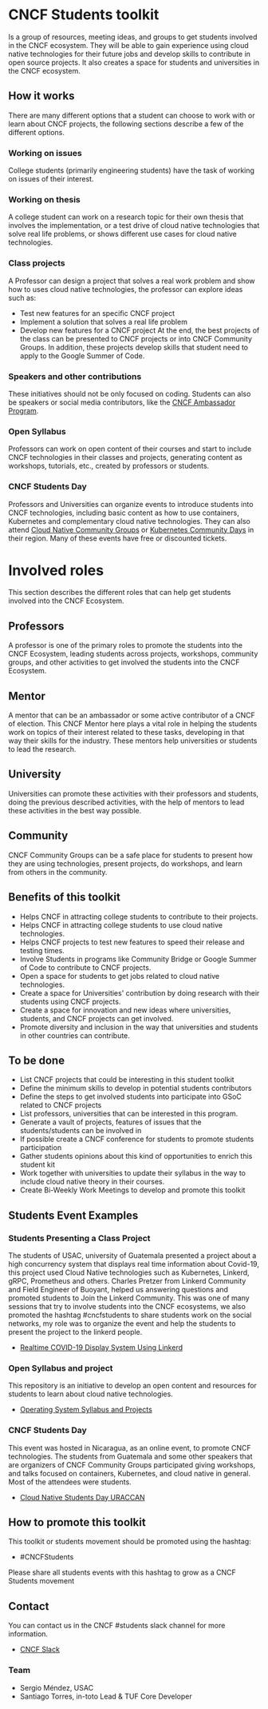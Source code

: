 # CNCF Students toolkit
Is a group of resources, meeting ideas, and groups to get students involved in the CNCF ecosystem. They will be able to gain experience using cloud native technologies for their future jobs and develop skills to contribute in open source projects. It also creates a space for students and universities in the CNCF ecosystem.
 ## How it works
There are many different options that a student can choose to work with or learn about CNCF projects, the following sections describe a few of the different options.
 
### Working on issues
College students (primarily engineering students) have the task of working on issues of their interest.
 
### Working on thesis
A college student can work on a research topic for their own thesis that involves the implementation, or a test drive of cloud native technologies that solve real life problems, or shows different use cases for cloud native technologies.
 
### Class projects
A Professor can design a project that solves a real work problem and show how to uses cloud native technologies, the professor can explore ideas such as:
- Test new features for an specific CNCF project
- Implement a solution that solves a real life problem
- Develop new features for a CNCF project
 At the end, the best projects of the class can be presented to CNCF projects or into CNCF Community Groups. In addition, these projects develop skills that student need to apply to the Google Summer of Code.
 
### Speakers and other contributions
These initiatives should not be only focused on coding. Students can also be speakers or social media contributors, like the [CNCF Ambassador Program](https://github.com/cncf/ambassadors).
 
### Open Syllabus
Professors can work on open content of their courses and start to include CNCF technologies in their classes and projects, generating content as workshops, tutorials, etc., created by professors or students.
 
### CNCF Students Day
Professors and Universities can organize events to introduce students into CNCF technologies, including basic content as how to use containers, Kubernetes and complementary cloud native technologies. They can also attend [Cloud Native Community Groups](https://community.cncf.io/) or [Kubernetes Community Days](https://kubernetescommunitydays.org/) in their region. Many of these events have free or discounted tickets.
 
# Involved roles
This section describes the different roles that can help get students involved into the CNCF Ecosystem.
 
## Professors
A professor is one of the primary roles to promote the students into the CNCF Ecosystem, leading students across projects, workshops, community groups, and other activities to get involved the students into the CNCF Ecosystem.
 
## Mentor
A mentor that can be an ambassador or some active contributor of a CNCF of election. This CNCF Mentor here plays a vital role in helping the students work on topics of their interest related to these tasks, developing in that way their skills for the industry.  These mentors help universities or students to lead the research.
 ## University
Universities can promote these activities with their professors and students, doing the previous described activities, with the help of mentors to lead these activities in the best way possible.
 
## Community
CNCF Community Groups can be a safe place for students to present how they are using technologies, present projects, do workshops, and learn from others in the community.
## Benefits of this toolkit
- Helps CNCF in attracting college students to contribute to their projects.
- Helps CNCF in attracting college students to use cloud native technologies.
- Helps CNCF projects to test new features to speed their release and testing times.
- Involve Students in programs like Community Bridge or Google Summer of Code to contribute to CNCF projects.
- Open a space for students to get jobs related to cloud native technologies.
- Create a space for Universities' contribution by doing research with their students using CNCF projects.
- Create a space for innovation and new ideas where universities, students, and CNCF  projects can get involved.
- Promote diversity and inclusion in the way that universities and students in other countries can contribute.
 ## To be done
- List CNCF projects that could be interesting in this student toolkit
- Define the minimum skills to develop in potential students contributors
- Define the steps to get involved students into participate into GSoC related to CNCF projects
- List professors, universities that can be interested in this program.
- Generate a vault of projects, features of issues that the students/students can be involved in
- If possible create a CNCF conference for students to promote students participation
- Gather students opinions about this kind of opportunities to enrich this student kit
- Work together with universities to update their syllabus in the way to include cloud native theory in their courses.
- Create Bi-Weekly Work Meetings to develop and promote this toolkit
 
## Students Event Examples
### Students Presenting a Class Project
The students of USAC, university of Guatemala presented a project about a high concurrency system that displays real time information about Covid-19, this project used Cloud Native technologies such as Kubernetes, Linkerd, gRPC, Prometheus and others. Charles Pretzer from Linkerd Community and Field Engineer of Buoyant, helped us answering questions and promoted students to Join the Linkerd Community. This was one of many sessions that try to involve students into the CNCF ecosystems, we also promoted the hashtag #cncfstudents to share students work on the social networks, my role was to organize the event and help the students to present the project to the linkerd people.
- [Realtime COVID-19 Display System Using Linkerd](https://www.youtube.com/watch?v=XWlpS78wRks)
 
### Open Syllabus and project
This repository is an initiative to develop an open content and resources for students to learn about cloud native technologies.
- [Operating System Syllabus and Projects](https://github.com/sergioarmgpl/operating-systems-usac-course)
 
### CNCF Students Day
This event was hosted in Nicaragua, as an online event, to promote CNCF technologies. The students from Guatemala and some other speakers that are organizers of CNCF Community Groups participated giving workshops, and talks focused on containers, Kubernetes, and cloud native in general. Most of the attendees were students.

- [Cloud Native Students Day URACCAN](https://community.cncf.io/events/details/cncf-cloud-nativegt-presents-cloud-native-students-day-uraccan/)
 
## How to promote this toolkit
This toolkit or students movement should be promoted using the hashtag:
- #CNCFStudents  
  
Please share all students events with this hashtag to grow as a CNCF Students movement
 
## Contact
You can contact us in the CNCF #students slack channel for more information.
- [CNCF Slack](https://slack.cncf.io/)
 ### Team
- Sergio Méndez, USAC
- Santiago Torres, in-toto Lead & TUF Core Developer
